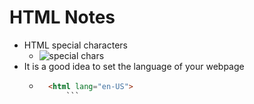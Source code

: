 # HTML Notes

* HTML special characters
    - ![special chars](https://i.imgur.com/L41mXFt.png)
* It is a good idea to set the language of your webpage
    - ```html
        <html lang="en-US">
            ```
